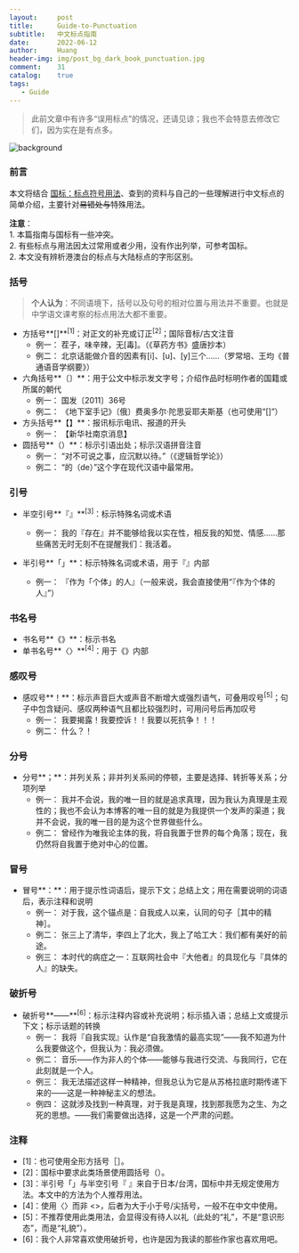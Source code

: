 ```yaml
---
layout:     post
title:      Guide-to-Punctuation
subtitle:   中文标点指南
date:       2022-06-12
author:     Huang
header-img: img/post_bg_dark_book_punctuation.jpg
comment:    31
catalog:    true
tags:
   - Guide
---
```


> 此前文章中有许多“误用标点”的情况，还请见谅；我也不会特意去修改它们，因为实在是有点多。

![background](https://huang-feiyu.github.io/img/post_bg_dark_book_punctuation.jpg)

### 前言

本文将结合 [国标：标点符号用法](http://www.moe.gov.cn/ewebeditor/uploadfile/2015/01/13/20150113091548267.pdf)、查到的资料与自己的一些理解进行中文标点的简单介绍，主要针对<s>易错处与</s>特殊用法。

**注意**：<br/>1. 本篇指南与国标有一些冲突。<br/>2. 有些标点与用法因太过常用或者少用，没有作出列举，可参考国标。<br/>2. 本文没有辨析港澳台的标点与大陆标点的字形区别。

### 括号

> **个人认为**：不同语境下，括号以及句号的相对位置与用法并不重要。也就是中学语文课考察的标点用法大都不重要。

* 方括号**[]**<sup>[1]</sup>：对正文的补充或订正<sup>[2]</sup>；国际音标/古文注音
    * 例一：	茬子，味辛辣，无[毒]。（《草药方书》盛唐抄本）
    * 例二：	北京话能做介音的因素有[i]、[u]、[y]三个……（罗常培、王均《普通语音学纲要》）
* 六角括号**〔〕**：用于公文中标示发文字号；介绍作品时标明作者的国籍或所属的朝代
    * 例一：	国发〔2011〕36号
    * 例二：	《地下室手记》〔俄〕费奥多尔·陀思妥耶夫斯基（也可使用“[]”）
* 方头括号**【】**：报讯标示电讯、报道的开头
    * 例一：	【新华社南京消息】
* 圆括号**（）**：标示引语出处；标示汉语拼音注音
    * 例一：	“对不可说之事，应沉默以待。”（《逻辑哲学论》）
    * 例二：	“的（de）”这个字在现代汉语中最常用。

### 引号

* 半空引号**『』**<sup>[3]</sup>：标示特殊名词或术语
    * 例一：	我的『存在』并不能够给我以实在性，相反我的知觉、情感……那些痛苦无时无刻不在提醒我们：我活着。

* 半引号**「」**：标示特殊名词或术语，用于『』内部
    * 例一：	『作为「个体」的人』（一般来说，我会直接使用“『作为个体的人』”）

### 书名号

* 书名号**《》**：标示书名
* 单书名号**〈〉**<sup>[4]</sup>：用于《》内部

### 感叹号

* 感叹号**！**：标示声音巨大或声音不断增大或强烈语气，可叠用叹号<sup>[5]</sup>；句子中包含疑问、感叹两种语气且都比较强烈时，可用问号后再加叹号
    * 例一：	我要揭露！我要控诉！！我要以死抗争！！！
    * 例二：	什么？！

### 分号

* 分号**；**：并列关系；非并列关系间的停顿，主要是选择、转折等关系；分项列举
    * 例一：	我并不会说，我的唯一目的就是追求真理，因为我认为真理是主观性的；我也不会认为本博客的唯一目的就是为我提供一个发声的渠道；我并不会说，我的唯一目的是为这个世界做些什么。
    * 例二：	曾经作为唯我论主体的我，将自我置于世界的每个角落；现在，我仍然将自我置于绝对中心的位置。

### 冒号

* 冒号**：**：用于提示性词语后，提示下文；总结上文；用在需要说明的词语后，表示注释和说明
    * 例一：	对于我，这个锚点是：自我成人以来，认同的句子［其中的精神］。
    * 例二：	张三上了清华，李四上了北大，我上了哈工大：我们都有美好的前途。
    * 例三：	本时代的病症之一：互联网社会中『大他者』的具现化与『具体的人』的缺失。

### 破折号

* 破折号**——**<sup>[6]</sup>：标示注释内容或补充说明；标示插入语；总结上文或提示下文；标示话题的转换
    * 例一：	我将『自我实现』认作是“自我激情的最高实现”——我不知道为什么我要做这个，但我认为：我必须做。
    * 例二：	音乐——作为非人的个体——能够与我进行交流、与我同行，它在此刻就是一个人。
    * 例三：	我无法描述这样一种精神，但我总认为它是从苏格拉底时期传递下来的——这是一种神秘主义的想法。
    * 例四：	这就涉及找到一种真理，对于我是真理，找到那我愿为之生、为之死的思想。——我们需要做出选择，这是一个严肃的问题。

### 注释

* [1]：也可使用全形方括号［］。
* [2]：国标中要求此类场景使用圆括号（）。
* [3]：半引号「」与半空引号『 』来自于日本/台湾，国标中并无规定使用方法。本文中的方法为个人推荐用法。
* [4]：使用〈〉而非 <>，后者为大于小于号/尖括号，一般不在中文中使用。
* [5]：不推荐使用此类用法，会显得没有待人以礼（此处的“礼”，不是“意识形态”，而是“礼貌”）。
* [6]：我个人非常喜欢使用破折号，也许是因为我读的那些作家也喜欢用吧。
